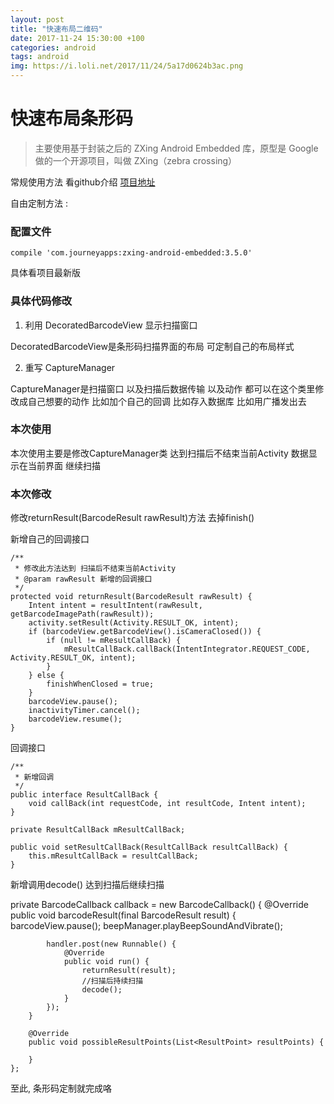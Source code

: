 ```yaml
---
layout: post
title: "快速布局二维码"
date: 2017-11-24 15:30:00 +100
categories: android
tags: android
img: https://i.loli.net/2017/11/24/5a17d0624b3ac.png
---
```


# 快速布局条形码 #

>主要使用基于封装之后的 ZXing Android Embedded 库，原型是 Google 做的一个开源项目，叫做 ZXing（zebra crossing）


常规使用方法 看github介绍 [项目地址](https://github.com/journeyapps/zxing-android-embedded)

自由定制方法 :

### 配置文件

    compile 'com.journeyapps:zxing-android-embedded:3.5.0'

具体看项目最新版 
 

### 具体代码修改

1. 利用 DecoratedBarcodeView 显示扫描窗口

DecoratedBarcodeView是条形码扫描界面的布局 可定制自己的布局样式

2. 重写 CaptureManager

CaptureManager是扫描窗口 以及扫描后数据传输 以及动作 都可以在这个类里修改成自己想要的动作 
比如加个自己的回调  比如存入数据库  比如用广播发出去

### 本次使用

本次使用主要是修改CaptureManager类 达到扫描后不结束当前Activity
数据显示在当前界面 继续扫描 

### 本次修改

修改returnResult(BarcodeResult rawResult)方法 去掉finish() 

新增自己的回调接口

    /**
     * 修改此方法达到 扫描后不结束当前Activity
     * @param rawResult 新增的回调接口
     */
    protected void returnResult(BarcodeResult rawResult) {
        Intent intent = resultIntent(rawResult, getBarcodeImagePath(rawResult));
        activity.setResult(Activity.RESULT_OK, intent);
        if (barcodeView.getBarcodeView().isCameraClosed()) {
            if (null != mResultCallBack) {
                mResultCallBack.callBack(IntentIntegrator.REQUEST_CODE, Activity.RESULT_OK, intent);
            }
        } else {
            finishWhenClosed = true;
        }
        barcodeView.pause();
        inactivityTimer.cancel();
        barcodeView.resume();
    }


回调接口


    /**
     * 新增回调
     */
    public interface ResultCallBack {
        void callBack(int requestCode, int resultCode, Intent intent);
    }

    private ResultCallBack mResultCallBack;

    public void setResultCallBack(ResultCallBack resultCallBack) {
        this.mResultCallBack = resultCallBack;
    }

新增调用decode() 达到扫描后继续扫描

private BarcodeCallback callback = new BarcodeCallback() {
        @Override
        public void barcodeResult(final BarcodeResult result) {
            barcodeView.pause();
            beepManager.playBeepSoundAndVibrate();

            handler.post(new Runnable() {
                @Override
                public void run() {
                    returnResult(result);
                    //扫描后持续扫描
                    decode();
                }
            });
        }

        @Override
        public void possibleResultPoints(List<ResultPoint> resultPoints) {

        }
    };


至此, 条形码定制就完成咯